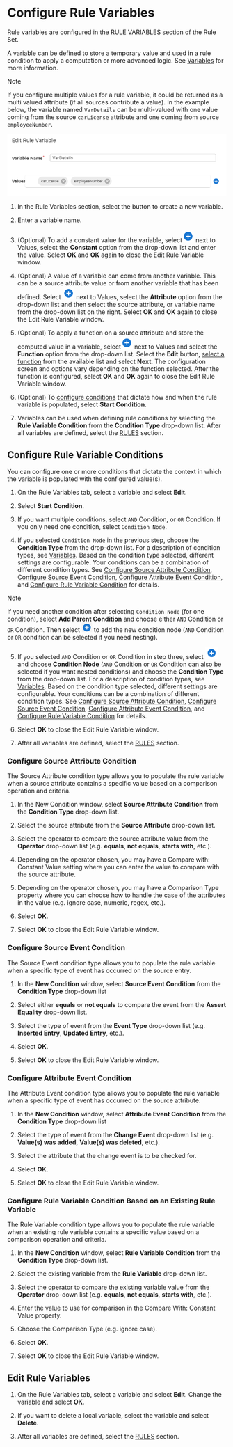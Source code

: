 # Configure Rule Variables

Rule variables are configured in the RULE VARIABLES section of the Rule Set.

A variable can be defined to store a temporary value and used in a rule condition to apply a computation or more advanced logic. See [Variables](../concepts-and-definitions/sync-engine-and-transformation.md#variables) for more information.

>[!note]
>If you configure multiple values for a rule variable, it could be returned as a multi valued attribute (if all sources contribute a value). In the example below, the variable named `VarDetails` can be multi-valued with one value coming from the source `carLicense` attribute and one coming from source `employeeNumber`.

![Edit Rule Variable example](../media/image71.png)

1.  In the Rule Variables section, select the button to create a new variable.

2.  Enter a variable name.

3.  (Optional) To add a constant value for the variable, select![Plus symbol](../media/image72.png) next to Values, select the **Constant** option from the drop-down list and enter the value. Select **OK** and **OK** again to close the Edit Rule Variable window.

4.  (Optional) A value of a variable can come from another variable. This can be a source attribute value or from another variable that has been defined. Select ![Plus symbol](../media/image72.png) next to Values, select the **Attribute** option from the drop-down list and then select the source attribute, or variable name from the drop-down list on the right. Select **OK** and **OK** again to close the Edit Rule Variable window.

5.  (Optional) To apply a function on a source attribute and store the computed value in a variable, select![Plus symbol](../media/image72.png) next to Values and select the **Function** option from the drop-down list. Select the **Edit** button, [select a function](../transformation/attribute-mappings.md#standard-functions-available) from the available list and select **Next**. The configuration screen and options vary depending on the function selected. After the function is configured, select **OK** and **OK** again to close the Edit Rule Variable window.

6.  (Optional) To [configure conditions](#configure-rule-variable-conditions) that dictate how and when the rule variable is populated, select **Start Condition**.

7.  Variables can be used when defining rule conditions by selecting the **Rule Variable Condition** from the **Condition Type** drop-down list. After all variables are defined, select the [RULES](../configure-rules/rules-configuration.md) section.

## Configure Rule Variable Conditions

You can configure one or more conditions that dictate the context in which the variable is populated with the configured value(s).

1.  On the Rule Variables tab, select a variable and select **Edit**.

2.  Select **Start Condition**.

3.  If you want multiple conditions, select `AND` Condition, or `OR` Condition. If you only need one condition, select `Condition Node`.

4.  If you selected `Condition Node` in the previous step, choose the **Condition Type** from the drop-down list. For a description of condition types, see [Variables](../concepts-and-definitions/sync-engine-and-transformation.md#variables). Based on the condition type selected, different settings are configurable. Your conditions can be a combination of different condition types. See [Configure Source Attribute Condition](#configure-source-attribute-condition), [Configure Source Event Condition](#configure-source-event-condition), [Configure Attribute Event Condition](#configure-attribute-event-condition), and [Configure Rule Variable Condition](#configure-rule-variable-condition-based-on-an-existing-rule-variable) for details.

>[!note]
>If you need another condition after selecting `Condition Node` (for one condition), select **Add Parent Condition** and choose either `AND` Condition or `OR` Condition. Then select ![Plus symbol](../media/image75.png) to add the new condition node (`AND` Condition or `OR` condition can be selected if you need nesting).
<!-- markdownlint-disable ol-prefix -->
5.  If you selected `AND` Condition or `OR` Condition in step three, select ![Plus symbol](../media/image76.png) and choose **Condition Node** (`AND` Condition or `OR` Condition can also be selected if you want nested conditions) and choose the **Condition Type** from the drop-down list. For a description of condition types, see [Variables](../concepts-and-definitions/sync-engine-and-transformation.md#variables). Based on the condition type selected, different settings are configurable. Your conditions can be a combination of different condition types. See [Configure Source Attribute Condition](#configure-source-attribute-condition), [Configure Source Event Condition](#configure-source-event-condition), [Configure Attribute Event Condition](#configure-attribute-event-condition), and [Configure Rule Variable Condition](#configure-rule-variable-condition-based-on-an-existing-rule-variable) for details.

6.  Select **OK** to close the Edit Rule Variable window.

7.  After all variables are defined, select the [RULES](../configure-rules/rules-configuration.md#rules-configuration) section.
<!-- markdownlint-enable ol-prefix -->
### Configure Source Attribute Condition

The Source Attribute condition type allows you to populate the rule variable when a source attribute contains a specific value based on a comparison operation and criteria.

1.  In the New Condition window, select **Source Attribute Condition** from the **Condition Type** drop-down list.

2.  Select the source attribute from the **Source Attribute** drop-down list.

3.  Select the operator to compare the source attribute value from the **Operator** drop-down list (e.g. **equals**, **not equals**, **starts with**, etc.).

4.  Depending on the operator chosen, you may have a Compare with: Constant Value setting where you can enter the value to compare with the source attribute.

5.  Depending on the operator chosen, you may have a Comparison Type property where you can choose how to handle the case of the attributes in the value (e.g. ignore case, numeric, regex, etc.).

6.  Select **OK**.

7.  Select **OK** to close the Edit Rule Variable window.

### Configure Source Event Condition

The Source Event condition type allows you to populate the rule variable when a specific type of event has occurred on the source entry.

1.  In the **New Condition** window, select **Source Event Condition** from the **Condition Type** drop-down list

2.  Select either **equals** or **not equals** to compare the event from the **Assert Equality** drop-down list.

3.  Select the type of event from the **Event Type** drop-down list (e.g. **Inserted Entry**, **Updated Entry**, etc.).

4.  Select **OK**.

5.  Select **OK** to close the Edit Rule Variable window.

### Configure Attribute Event Condition

The Attribute Event condition type allows you to populate the rule variable when a specific type of event has occurred on the source attribute.

1.  In the **New Condition** window, select **Attribute Event Condition** from the **Condition Type** drop-down list

2.  Select the type of event from the **Change Event** drop-down list (e.g. **Value(s) was added**, **Value(s) was deleted**, etc.).

3.  Select the attribute that the change event is to be checked for.

4.  Select **OK**.

5.  Select **OK** to close the Edit Rule Variable window.

### Configure Rule Variable Condition Based on an Existing Rule Variable

The Rule Variable condition type allows you to populate the rule variable when an existing rule variable contains a specific value based on a comparison operation and criteria.

1.  In the **New Condition** window, select **Rule Variable Condition** from the **Condition Type** drop-down list.

2.  Select the existing variable from the **Rule Variable** drop-down list.

3.  Select the operator to compare the existing variable value from the **Operator** drop-down list (e.g. **equals**, **not equals**, **starts with**, etc.).

4.  Enter the value to use for comparison in the Compare With: Constant Value property.

5.  Choose the Comparison Type (e.g. ignore case).

6.  Select **OK**.

7.  Select **OK** to close the Edit Rule Variable window.

## Edit Rule Variables

1.  On the Rule Variables tab, select a variable and select **Edit**. Change the variable and select **OK**.

2.  If you want to delete a local variable, select the variable and select **Delete**.

3.  After all variables are defined, select the [RULES](../configure-rules/rules-configuration.md#rules-configuration) section.
